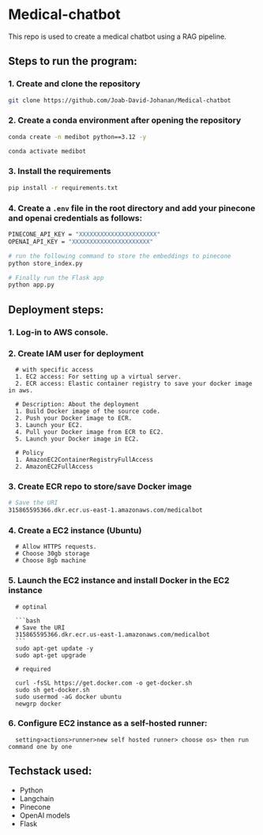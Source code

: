 # Medical-chatbot

This repo is used to create a medical chatbot using a RAG pipeline.

## Steps to run the program:

### 1. Create and clone the repository

```bash
git clone https://github.com/Joab-David-Johanan/Medical-chatbot
```

### 2. Create a conda environment after opening the repository

```bash
conda create -n medibot python==3.12 -y
```

```bash
conda activate medibot
```

### 3. Install the requirements

```bash
pip install -r requirements.txt
```

### 4. Create a `.env` file in the root directory and add your pinecone and openai credentials as follows:

```bash
PINECONE_API_KEY = "XXXXXXXXXXXXXXXXXXXXXX"
OPENAI_API_KEY = "XXXXXXXXXXXXXXXXXXXXXX"

```

```bash
# run the following command to store the embeddings to pinecone
python store_index.py
```

```bash
# Finally run the Flask app
python app.py
```

## Deployment steps:

### 1. Log-in to AWS console.

### 2. Create IAM user for deployment

      # with specific access
      1. EC2 access: For setting up a virtual server.
      2. ECR access: Elastic container registry to save your docker image in aws.

      # Description: About the deployment
      1. Build Docker image of the source code.
      2. Push your Docker image to ECR.
      3. Launch your EC2.
      4. Pull your Docker image from ECR to EC2.
      5. Launch your Docker image in EC2.

      # Policy
      1. AmazonEC2ContainerRegistryFullAccess
      2. AmazonEC2FullAccess

### 3. Create ECR repo to store/save Docker image

```bash
# Save the URI
315865595366.dkr.ecr.us-east-1.amazonaws.com/medicalbot
```

### 4. Create a EC2 instance (Ubuntu)

      # Allow HTTPS requests.
      # Choose 30gb storage
      # Choose 8gb machine

### 5. Launch the EC2 instance and install Docker in the EC2 instance

      # optinal

      ```bash
      # Save the URI
      315865595366.dkr.ecr.us-east-1.amazonaws.com/medicalbot
      ```
      sudo apt-get update -y
      sudo apt-get upgrade

      # required

      curl -fsSL https://get.docker.com -o get-docker.sh
      sudo sh get-docker.sh
      sudo usermod -aG docker ubuntu
      newgrp docker

### 6. Configure EC2 instance as a self-hosted runner:

      setting>actions>runner>new self hosted runner> choose os> then run command one by one

## Techstack used:

- Python
- Langchain
- Pinecone
- OpenAI models
- Flask
